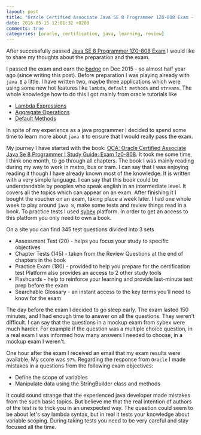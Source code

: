 ```yaml
---
layout: post
title: "Oracle Certified Associate Java SE 8 Programmer 1Z0-808 Exam - review"
date: 2016-05-15 12:01:32 +0200
comments: true
categories: [oracle, certification, java, learning, review]
---
```


After successfully passed [Java SE 8 Programmer 1Z0-808 Exam](https://education.oracle.com/pls/web_prod-plq-dad/db_pages.getpage?page_id=5001&get_params=p_exam_id:1Z0-808)
I would like to share my thoughts about the preparation and the exam. 

I passed the exam and earn the 
[badge](https://www.youracclaim.com/badges/58fa8011-f1da-4a68-846c-b869ee04012b/public_url) 
on Dec 2015 - so almost half year ago (since writing this post). 
Before preparation I was playing already with ``java 8`` a little. 
I have written two, maybe three applications which were using some 
new hot features like ``lambda``, ``default methods`` and ``streams``.
The whole knowledge how to do this I got mainly from oracle 
tutorials like

* [Lambda Expressions](https://docs.oracle.com/javase/tutorial/java/javaOO/lambdaexpressions.html)
* [Aggregate Operations](https://docs.oracle.com/javase/tutorial/collections/streams/index.html)
* [Default Methods](https://docs.oracle.com/javase/tutorial/java/IandI/defaultmethods.html)

In spite of my experience as a java programmer I decided to spend some 
time to learn more about ``java 8`` to ensure that I would really pass the exam.

My journey I have started with the book: [OCA: Oracle Certified Associate Java Se 8 Programmer I Study Guide: Exam 1z0-808](https://www.goodreads.com/book/show/23059696-oca?from_search=true&search_version=service).
It took me some time, I think one month, to go through all chapters.
The book I was mainly reading during my way to work in metro, bus or tram.
I can say that I was enjoying reading it though I have already known 
most of the knowledge. It is written with a very simple language. I can say
that this book could be understandable by peoples who speak english in an 
intermediate level. It covers all the topics which can appear on 
an exam. After finishing it I bought the voucher on an exam, taking place 
a week later. I had one whole week to play around ``java 8``, make some
tests and review things read in a book. To practice tests I used 
[sybex](https://sybextestbanks.wiley.com/public/) platform. In order to 
get an access to this platform you only need to own a book. 

On a site you can find 345 test questions divided into 3 sets

* Assessment Test (20) - helps you focus your study to specific objectives
* Chapter Tests (145) - taken from the Review Questions at the end of chapters in the book
* Practice Exam (180) - provided to help you prepare for the certification test
Platform also provides an access to 2 other study tools
* Flashcards - help to reinforce your learning and provide last-minute test prep before the exam
* Searchable Glossary - an instant access to the key terms you’ll need to know for the exam

The day before the exam I decided to go sleep early. 
The exam lasted 150 minutes, and I had enough time to
answer on all the questions. They weren't difficult. I can say
that the questions in a mockup exam from sybex were much harder. For example
if the question was a multiple choice question, in a real exam 
I was informed how many answers I needed to choose, 
in a mockup exam I weren't. 

One hour after the exam I received an email that my exam results were available. 
My score was ``97%``. Regarding the response from ``Oracle`` 
I made mistakes in a questions from the following exam objectives:

* Define the scope of variables
* Manipulate data using the StringBuilder class and methods

It could sound strange that the experienced java developer made 
mistakes from the such basic topics. But believe me that the real 
intention of authors of the test is to trick you in an unexpected way. 
The question could seem to be about let's say lambda syntax, but in real
it tests your knowledge about variable scoping. During taking tests you 
need to be very careful and stay focused all the time.